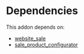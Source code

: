 # Dependencies

This addon depends on:

- [website_sale](../../odoo-bringout-oca-ocb-website_sale)
- [sale_product_configurator](../../odoo-bringout-oca-ocb-sale_product_configurator)
